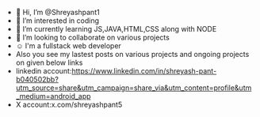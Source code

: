 - 👋 Hi, I’m @Shreyashpant1
- 👀 I’m interested in coding
- 🌱 I’m currently learning JS,JAVA,HTML,CSS along with NODE 
- 💞️ I’m looking to collaborate on various projects
- ☺️ I'm a fullstack web developer 
- Also you see my lastest posts on various projects and ongoing projects on given below links 
- linkedin account:https://www.linkedin.com/in/shreyash-pant-b040502bb?utm_source=share&utm_campaign=share_via&utm_content=profile&utm_medium=android_app
- X account:x.com/shreyashpant5


<!---
Shreyashpant1/Shreyashpant1 is a ✨ special ✨ repository because its `README.md` (this file) appears on your GitHub profile.
You can click the Preview link to take a look at your changes.
--->
